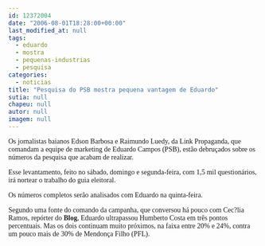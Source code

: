 ```yaml
---
id: 12372004
date: "2006-08-01T18:28:00+00:00"
last_modified_at: null
tags:
  - eduardo
  - mostra
  - pequenas-industrias
  - pesquisa
categories:
  - noticias
title: "Pesquisa do PSB mostra pequena vantagem de Eduardo"
sutia: null
chapeu: null
autor: null
imagem: null
---
```

<p><P><FONT face=Verdana>Os jornalistas baianos Edson Barbosa e Raimundo Luedy, da Link Propaganda, que comandam a equipe de marketing de Eduardo Campos (PSB), estão debruçados sobre os números da pesquisa que acabam de realizar.</FONT></P></p>
<p><P><FONT face=Verdana>Esse levantamento, feito no sábado, domingo e segunda-feira, com 1,5 mil questionários, irá nortear o trabalho do guia eleitoral.</FONT></P></p>
<p><P><FONT face=Verdana>Os números completos serão analisados com Eduardo na quinta-feira.</FONT></P></p>
<p><P><FONT face=Verdana>Segundo uma fonte do comando da campanha, que conversou há pouco com Cec?lia Ramos, repórter do <STRONG>Blog</STRONG>, Eduardo ultrapassou Humberto Costa em três pontos percentuais. Mas os dois continuam muito próximos, na faixa entre 20% e 24%, contra um pouco mais de 30% de Mendonça Filho (PFL).</FONT></P> </p>
